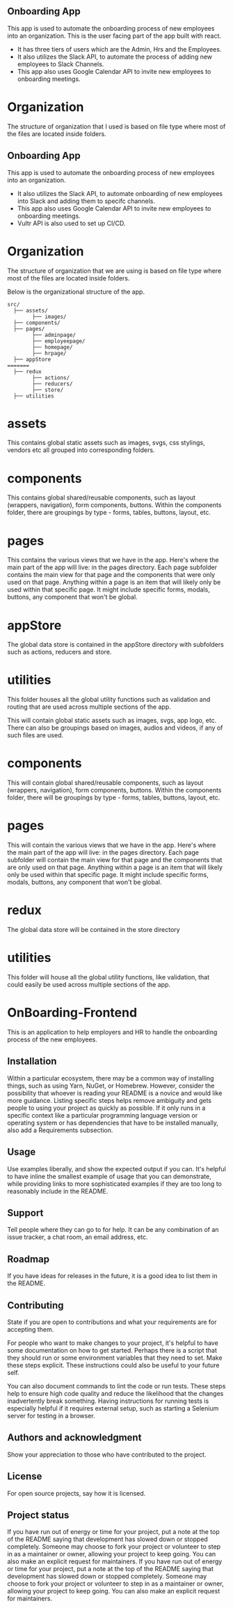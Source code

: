 ## Onboarding App

This app is used to automate the onboarding process of new employees into an organization. This is the user facing part of the app built with react.

- It has three tiers of users which are the Admin, Hrs and the Employees.
- It also utilizes the Slack API, to automate the process of adding new employees to Slack Channels.
- This app also uses Google Calendar API to invite new employees to onboarding meetings.


# Organization

The structure of organization that I used is based on file type where most of the files are located inside folders.

## Onboarding App

This app is used to automate the onboarding process of new employees into an organization.

- It also utilizes the Slack API, to automate onboarding of new employees into Slack and adding them to specifc channels.
- This app also uses Google Calendar API to invite new employees to onboarding meetings.
- Vultr API is also used to set up CI/CD.

# Organization

The structure of organization that we are using is based on file type where most of the files are located inside folders.

Below is the organizational structure of the app.

```
src/
  ├── assets/
        ├── images/
  ├── components/
  ├── pages/
        ├── adminpage/
        ├── employeepage/
        ├── homepage/
        ├── hrpage/
  ├── appStore
=======
  ├── redux
        ├── actions/
        ├── reducers/
        ├── store/
  ├── utilities

```

# assets

This contains global static assets such as images, svgs, css stylings, vendors etc all grouped into corresponding folders.

# components

This contains global shared/reusable components, such as layout (wrappers, navigation), form components, buttons.
Within the components folder, there are groupings by type - forms, tables, buttons, layout, etc.

# pages

This contains the various views that we have in the app. Here's where the main part of the app will live: in the pages directory. Each page subfolder contains the main view for that page and the components that were only used on that page.
Anything within a page is an item that will likely only be used within that specific page. It might include specific forms, modals, buttons, any component that won't be global.

# appStore

The global data store is contained in the appStore directory with subfolders such as actions, reducers and store.

# utilities

This folder houses all the global utility functions such as validation and routing that are used across multiple sections of the app.

This will contain global static assets such as images, svgs, app logo, etc. There can also be groupings based on images, audios and videos, if any of such files are used.

# components

This will contain global shared/reusable components, such as layout (wrappers, navigation), form components, buttons.
Within the components folder, there will be groupings by type - forms, tables, buttons, layout, etc.

# pages

This will contain the various views that we have in the app. Here's where the main part of the app will live: in the pages directory. Each page subfolder will contain the main view for that page and the components that are only used on that page.
Anything within a page is an item that will likely only be used within that specific page. It might include specific forms, modals, buttons, any component that won't be global.

# redux

The global data store will be contained in the store directory

# utilities

This folder will house all the global utility functions, like validation, that could easily be used across multiple sections of the app.

# OnBoarding-Frontend

This is an application to help employers and HR to handle the onboarding process of the new employees.

## Installation
Within a particular ecosystem, there may be a common way of installing things, such as using Yarn, NuGet, or Homebrew. However, consider the possibility that whoever is reading your README is a novice and would like more guidance. Listing specific steps helps remove ambiguity and gets people to using your project as quickly as possible. If it only runs in a specific context like a particular programming language version or operating system or has dependencies that have to be installed manually, also add a Requirements subsection.

## Usage
Use examples liberally, and show the expected output if you can. It's helpful to have inline the smallest example of usage that you can demonstrate, while providing links to more sophisticated examples if they are too long to reasonably include in the README.

## Support
Tell people where they can go to for help. It can be any combination of an issue tracker, a chat room, an email address, etc.

## Roadmap
If you have ideas for releases in the future, it is a good idea to list them in the README.

## Contributing
State if you are open to contributions and what your requirements are for accepting them.

For people who want to make changes to your project, it's helpful to have some documentation on how to get started. Perhaps there is a script that they should run or some environment variables that they need to set. Make these steps explicit. These instructions could also be useful to your future self.

You can also document commands to lint the code or run tests. These steps help to ensure high code quality and reduce the likelihood that the changes inadvertently break something. Having instructions for running tests is especially helpful if it requires external setup, such as starting a Selenium server for testing in a browser.

## Authors and acknowledgment
Show your appreciation to those who have contributed to the project.

## License
For open source projects, say how it is licensed.

## Project status
If you have run out of energy or time for your project, put a note at the top of the README saying that development has slowed down or stopped completely. Someone may choose to fork your project or volunteer to step in as a maintainer or owner, allowing your project to keep going. You can also make an explicit request for maintainers.
If you have run out of energy or time for your project, put a note at the top of the README saying that development has slowed down or stopped completely. Someone may choose to fork your project or volunteer to step in as a maintainer or owner, allowing your project to keep going. You can also make an explicit request for maintainers.